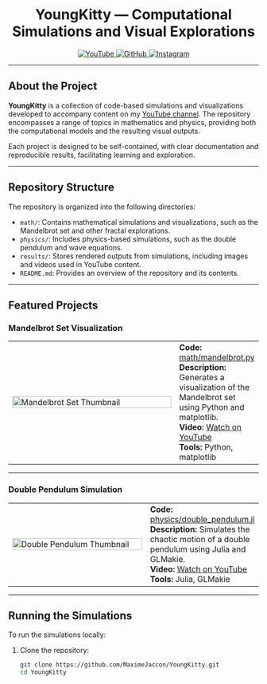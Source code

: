 <h1 align="center">YoungKitty — Computational Simulations and Visual Explorations</h1>

<p align="center">
  <a href="https://www.youtube.com/@MaximeJaccon" target="_blank">
    <img src="https://img.shields.io/badge/YouTube-MaximeJaccon-red?style=for-the-badge&logo=youtube" alt="YouTube" />
  </a>
  <a href="https://github.com/MaximeJaccon" target="_blank">
    <img src="https://img.shields.io/badge/GitHub-MaximeJaccon-181717?style=for-the-badge&logo=github" alt="GitHub" />
  </a>
  <a href="https://www.instagram.com/maxime.jaccon" target="_blank">
    <img src="https://img.shields.io/badge/Instagram-MaximeJaccon-pink?style=for-the-badge&logo=instagram" alt="Instagram" />
  </a>
</p>

---

## About the Project

**YoungKitty** is a collection of code-based simulations and visualizations developed to accompany content on my [YouTube channel](https://www.youtube.com/@MaximeJaccon). The repository encompasses a range of topics in mathematics and physics, providing both the computational models and the resulting visual outputs.

Each project is designed to be self-contained, with clear documentation and reproducible results, facilitating learning and exploration.

---

## Repository Structure

The repository is organized into the following directories:

- `math/`: Contains mathematical simulations and visualizations, such as the Mandelbrot set and other fractal explorations.
- `physics/`: Includes physics-based simulations, such as the double pendulum and wave equations.
- `results/`: Stores rendered outputs from simulations, including images and videos used in YouTube content.
- `README.md`: Provides an overview of the repository and its contents.

---

## Featured Projects

### Mandelbrot Set Visualization

<table>
  <tr>
    <td width="320">
      <a href="https://www.youtube.com/watch?v=XXXXXXXX" target="_blank">
        <img src="results/mandelbrot_thumbnail.jpg" width="100%" alt="Mandelbrot Set Thumbnail" />
      </a>
    </td>
    <td>
      <strong>Code:</strong> <a href="math/mandelbrot.py">math/mandelbrot.py</a><br />
      <strong>Description:</strong> Generates a visualization of the Mandelbrot set using Python and matplotlib.<br />
      <strong>Video:</strong> <a href="https://www.youtube.com/watch?v=XXXXXXXX">Watch on YouTube</a><br />
      <strong>Tools:</strong> Python, matplotlib
    </td>
  </tr>
</table>

---

### Double Pendulum Simulation

<table>
  <tr>
    <td width="320">
      <a href="https://www.youtube.com/watch?v=YYYYYYYY" target="_blank">
        <img src="results/double_pendulum_thumbnail.jpg" width="100%" alt="Double Pendulum Thumbnail" />
      </a>
    </td>
    <td>
      <strong>Code:</strong> <a href="physics/double_pendulum.jl">physics/double_pendulum.jl</a><br />
      <strong>Description:</strong> Simulates the chaotic motion of a double pendulum using Julia and GLMakie.<br />
      <strong>Video:</strong> <a href="https://www.youtube.com/watch?v=YYYYYYYY">Watch on YouTube</a><br />
      <strong>Tools:</strong> Julia, GLMakie
    </td>
  </tr>
</table>

---

## Running the Simulations

To run the simulations locally:

1. Clone the repository:

   ```bash
   git clone https://github.com/MaximeJaccon/YoungKitty.git
   cd YoungKitty
